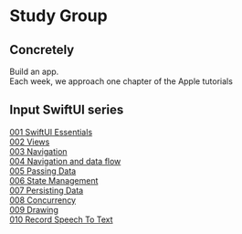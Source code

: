 # Study Group

## Concretely
Build an app.   
Each week, we approach one chapter of the Apple tutorials

## Input SwiftUI series
[001 SwiftUI Essentials](https://github.com/betty-godier/examples/blob/master/demos/study-group/001-swiftui-essentials.md)  
[002 Views](https://github.com/betty-godier/examples/blob/master/demos/study-group/002-swiftui-views.md)  
[003 Navigation](https://github.com/betty-godier/examples/blob/master/demos/study-group/003-swiftui-navigation.md)  
[004 Navigation and data flow](https://github.com/betty-godier/examples/blob/master/demos/study-group/004-swiftui-navAndDataFlow.md)  
[005 Passing Data](https://github.com/betty-godier/examples/blob/master/demos/study-group/005-swiftui-passingData.md)  
[006 State Management](https://github.com/betty-godier/examples/blob/master/demos/study-group/006-swiftui-stateManagement.md)  
[007 Persisting Data](https://github.com/betty-godier/examples/blob/master/demos/study-group/007-swiftui-persistence.md)  
[008 Concurrency](https://github.com/betty-godier/examples/blob/master/demos/study-group/008-swiftui-concurrency.md)    
[009 Drawing](https://github.com/betty-godier/examples/blob/master/demos/study-group/009-swiftui-drawing.md)   
[010 Record Speech To Text](https://github.com/betty-godier/examples/blob/master/demos/study-group/010-swiftui-audioToText.md)  
